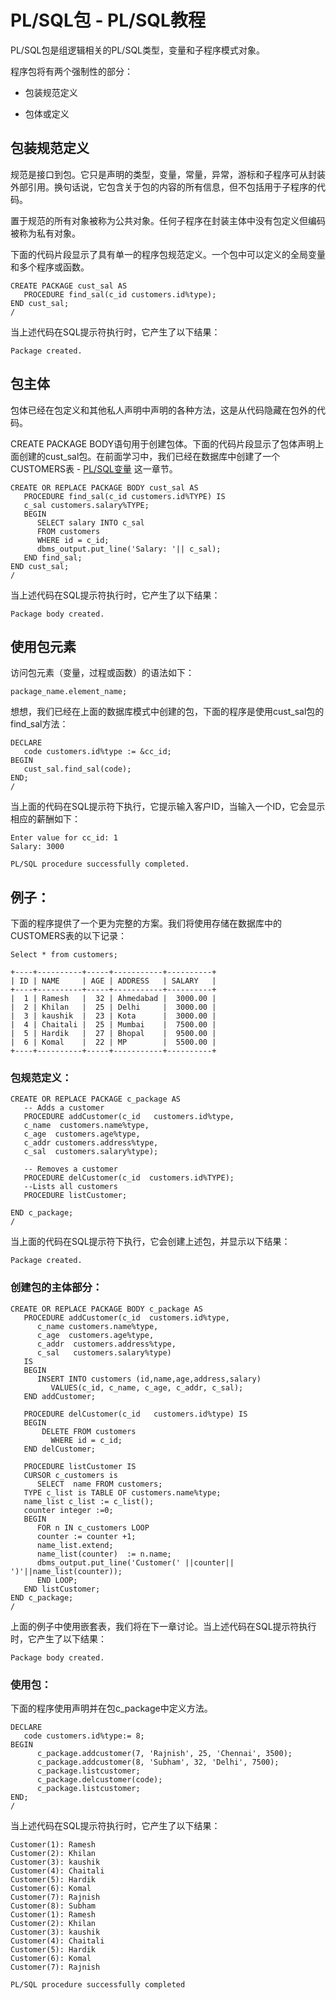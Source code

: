 # PL/SQL包 - PL/SQL教程

PL/SQL包是组逻辑相关的PL/SQL类型，变量和子程序模式对象。

程序包将有两个强制性的部分：

*   包装规范定义

*   包体或定义

## 包装规范定义

规范是接口到包。它只是声明的类型，变量，常量，异常，游标和子程序可从封装外部引用。换句话说，它包含关于包的内容的所有信息，但不包括用于子程序的代码。

置于规范的所有对象被称为公共对象。任何子程序在封装主体中没有包定义但编码被称为私有对象。

下面的代码片段显示了具有单一的程序包规范定义。一个包中可以定义的全局变量和多个程序或函数。

```
CREATE PACKAGE cust_sal AS
   PROCEDURE find_sal(c_id customers.id%type);
END cust_sal;
/
```

当上述代码在SQL提示符执行时，它产生了以下结果：

```
Package created.

```

## 包主体

包体已经在包定义和其他私人声明中声明的各种方法，这是从代码隐藏在包外的代码。

CREATE PACKAGE BODY语句用于创建包体。下面的代码片段显示了包体声明上面创建的cust_sal包。在前面学习中，我们已经在数据库中创建了一个CUSTOMERS表 - [PL/SQL变量](http://www.yiibai.com/plsql/plsql_variable_types.html) 这一章节。

```
CREATE OR REPLACE PACKAGE BODY cust_sal AS
   PROCEDURE find_sal(c_id customers.id%TYPE) IS
   c_sal customers.salary%TYPE;
   BEGIN
      SELECT salary INTO c_sal
      FROM customers
      WHERE id = c_id;
      dbms_output.put_line('Salary: '|| c_sal);
   END find_sal;
END cust_sal;
/
```

当上述代码在SQL提示符执行时，它产生了以下结果：

```
Package body created.

```

## 使用包元素

访问包元素（变量，过程或函数）的语法如下：

```
package_name.element_name;
```

想想，我们已经在上面的数据库模式中创建的包，下面的程序是使用cust_sal包的find_sal方法：

```
DECLARE
   code customers.id%type := &cc_id;
BEGIN
   cust_sal.find_sal(code);
END;
/
```

当上面的代码在SQL提示符下执行，它提示输入客户ID，当输入一个ID，它会显示相应的薪酬如下：

```
Enter value for cc_id: 1
Salary: 3000

PL/SQL procedure successfully completed.

```

## 例子：

下面的程序提供了一个更为完整的方案。我们将使用存储在数据库中的CUSTOMERS表的以下记录：

```
Select * from customers;

+----+----------+-----+-----------+----------+
| ID | NAME     | AGE | ADDRESS   | SALARY   |
+----+----------+-----+-----------+----------+
|  1 | Ramesh   |  32 | Ahmedabad |  3000.00 |
|  2 | Khilan   |  25 | Delhi     |  3000.00 |
|  3 | kaushik  |  23 | Kota      |  3000.00 |
|  4 | Chaitali |  25 | Mumbai    |  7500.00 |
|  5 | Hardik   |  27 | Bhopal    |  9500.00 |
|  6 | Komal    |  22 | MP        |  5500.00 |
+----+----------+-----+-----------+----------+
```

### 包规范定义：

```
CREATE OR REPLACE PACKAGE c_package AS
   -- Adds a customer
   PROCEDURE addCustomer(c_id   customers.id%type,
   c_name  customers.name%type,
   c_age  customers.age%type,
   c_addr customers.address%type, 
   c_sal  customers.salary%type);

   -- Removes a customer
   PROCEDURE delCustomer(c_id  customers.id%TYPE);
   --Lists all customers
   PROCEDURE listCustomer;

END c_package;
/
```

当上面的代码在SQL提示符下执行，它会创建上述包，并显示以下结果：

```
Package created.

```

### 创建包的主体部分：

```
CREATE OR REPLACE PACKAGE BODY c_package AS
   PROCEDURE addCustomer(c_id  customers.id%type,
      c_name customers.name%type,
      c_age  customers.age%type,
      c_addr  customers.address%type, 
      c_sal   customers.salary%type)
   IS
   BEGIN
      INSERT INTO customers (id,name,age,address,salary)
         VALUES(c_id, c_name, c_age, c_addr, c_sal);
   END addCustomer;

   PROCEDURE delCustomer(c_id   customers.id%type) IS
   BEGIN
       DELETE FROM customers
         WHERE id = c_id;
   END delCustomer;

   PROCEDURE listCustomer IS
   CURSOR c_customers is
      SELECT  name FROM customers;
   TYPE c_list is TABLE OF customers.name%type;
   name_list c_list := c_list();
   counter integer :=0;
   BEGIN
      FOR n IN c_customers LOOP
      counter := counter +1;
      name_list.extend;
      name_list(counter)  := n.name;
      dbms_output.put_line('Customer(' ||counter|| ')'||name_list(counter));
      END LOOP;
   END listCustomer;
END c_package;
/
```

上面的例子中使用嵌套表，我们将在下一章讨论。当上述代码在SQL提示符执行时，它产生了以下结果：

```
Package body created.

```

### 使用包：

下面的程序使用声明并在包c_package中定义方法。

```
DECLARE
   code customers.id%type:= 8;
BEGIN
      c_package.addcustomer(7, 'Rajnish', 25, 'Chennai', 3500);
      c_package.addcustomer(8, 'Subham', 32, 'Delhi', 7500);
      c_package.listcustomer;
      c_package.delcustomer(code);
      c_package.listcustomer;
END;
/
```

当上述代码在SQL提示符执行时，它产生了以下结果：

```
Customer(1): Ramesh 
Customer(2): Khilan 
Customer(3): kaushik    
Customer(4): Chaitali 
Customer(5): Hardik 
Customer(6): Komal
Customer(7): Rajnish
Customer(8): Subham
Customer(1): Ramesh 
Customer(2): Khilan 
Customer(3): kaushik    
Customer(4): Chaitali 
Customer(5): Hardik 
Customer(6): Komal
Customer(7): Rajnish

PL/SQL procedure successfully completed
```


